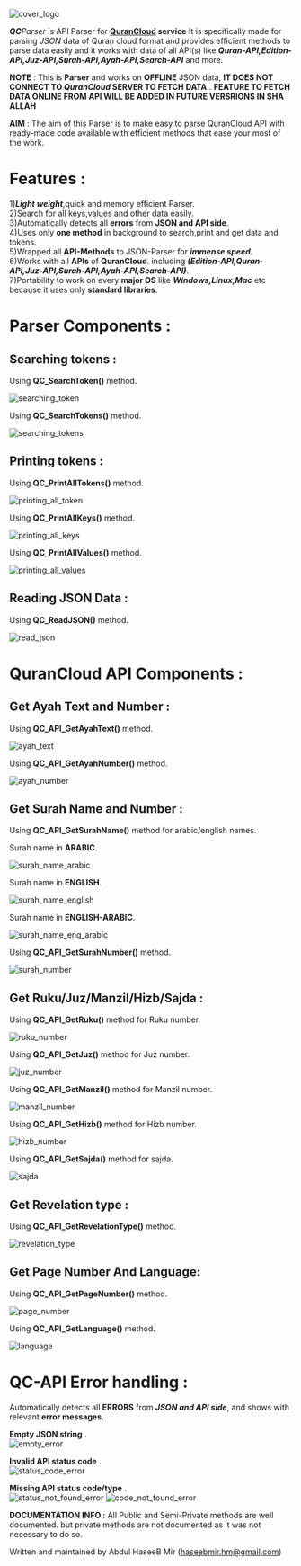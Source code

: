 ![cover_logo](https://github.com/haseeb-heaven/QC-API-Parser/blob/master/resources/quran_cloud.jpg?raw=true "")

**_QC_**_Parser_ is API Parser for **[QuranCloud](https://alquran.cloud/) service**
It is specifically made for parsing _JSON_ data of Quran cloud format and provides efficient methods to
parse data easily and it works with data of all API(s) like **_Quran-API,Edition-API,Juz-API,Surah-API,Ayah-API,Search-API_** and more.

**NOTE** : This is **Parser** and works on **OFFLINE** JSON data, **IT DOES NOT CONNECT TO _QuranCloud_ SERVER TO FETCH DATA.**.
**FEATURE TO FETCH DATA ONLINE FROM API WILL BE ADDED IN FUTURE VERSRIONS IN SHA ALLAH**
 
**AIM** : The aim of this Parser is to make easy to parse QuranCloud API with ready-made code available with efficient methods that ease your most of the work.

# Features :
1)**_Light weight_**,quick and memory efficient Parser.</br>
2)Search for all keys,values and other data easily.</br>
3)Automatically detects all **errors** from **JSON and API side**.</br>
4)Uses only **one method** in background to search,print and get data and tokens.</br>
5)Wrapped all **API-Methods** to JSON-Parser for **_immense speed_**.</br>
6)Works with all **APIs** of **QuranCloud**. including **_(Edition-API,Quran-API,Juz-API,Surah-API,Ayah-API,Search-API)_**.</br>
7)Portability to work on every **major OS** like **_Windows,Linux,Mac_** etc because it uses only **standard libraries**.</br>

# Parser Components :

## Searching tokens : 

Using **QC_SearchToken()** method.

![searching_token](https://github.com/haseeb-heaven/QC-API-Parser/blob/master/resources/search_token.jpg?raw=true "")


Using **QC_SearchTokens()** method.

![searching_tokens](https://github.com/haseeb-heaven/QC-API-Parser/blob/master/resources/search_tokens.jpg?raw=true "")

## Printing tokens : 

Using **QC_PrintAllTokens()** method.

![printing_all_token](https://github.com/haseeb-heaven/QC-API-Parser/blob/master/resources/all_tokens.jpg?raw=true "")


Using **QC_PrintAllKeys()** method.

![printing_all_keys](https://github.com/haseeb-heaven/QC-API-Parser/blob/master/resources/all_keys.jpg?raw=true "")

Using **QC_PrintAllValues()** method.

![printing_all_values](https://github.com/haseeb-heaven/QC-API-Parser/blob/master/resources/all_values.jpg?raw=true "")


## Reading JSON Data : 

Using **QC_ReadJSON()** method.

![read_json](https://github.com/haseeb-heaven/QC-API-Parser/blob/master/resources/read_file.jpg?raw=true "")

# QuranCloud API Components :

## Get Ayah Text and Number : 

Using **QC_API_GetAyahText()** method.</br>

![ayah_text](https://github.com/haseeb-heaven/QC-API-Parser/blob/master/resources/ayah_text.jpg?raw=true "")

Using **QC_API_GetAyahNumber()** method.</br>

![ayah_number](https://github.com/haseeb-heaven/QC-API-Parser/blob/master/resources/ayah_number.jpg?raw=true "")

## Get Surah Name and Number : 

Using **QC_API_GetSurahName()** method for arabic/english names.</br>

Surah name in **ARABIC**.</br>

![surah_name_arabic](https://github.com/haseeb-heaven/QC-API-Parser/blob/master/resources/surah_name_arabic.jpg?raw=true "")

Surah name in **ENGLISH**.</br>

![surah_name_english](https://github.com/haseeb-heaven/QC-API-Parser/blob/master/resources/surah_name_english.jpg?raw=true "")

Surah name in **ENGLISH-ARABIC**.</br>

![surah_name_eng_arabic](https://github.com/haseeb-heaven/QC-API-Parser/blob/master/resources/surah_name_eng_arabic.jpg?raw=true "")

Using **QC_API_GetSurahNumber()** method.</br>

![surah_number](https://github.com/haseeb-heaven/QC-API-Parser/blob/master/resources/surah_number.jpg?raw=true "")

## Get Ruku/Juz/Manzil/Hizb/Sajda : 

Using **QC_API_GetRuku()** method for Ruku number.</br>

![ruku_number](https://github.com/haseeb-heaven/QC-API-Parser/blob/master/resources/ruku_number.jpg?raw=true "")

Using **QC_API_GetJuz()** method for Juz number.</br>

![juz_number](https://github.com/haseeb-heaven/QC-API-Parser/blob/master/resources/juz_number.jpg?raw=true "")

Using **QC_API_GetManzil()** method for Manzil number.</br>

![manzil_number](https://github.com/haseeb-heaven/QC-API-Parser/blob/master/resources/manzil_number.jpg?raw=true "")

Using **QC_API_GetHizb()** method for Hizb number.</br>

![hizb_number](https://github.com/haseeb-heaven/QC-API-Parser/blob/master/resources/hizb_number.jpg?raw=true "")

Using **QC_API_GetSajda()** method for sajda.</br>

![sajda](https://github.com/haseeb-heaven/QC-API-Parser/blob/master/resources/sajda.jpg?raw=true "")

## Get Revelation type : 
Using **QC_API_GetRevelationType()** method.</br>

![revelation_type](https://github.com/haseeb-heaven/QC-API-Parser/blob/master/resources/revelation_type.jpg?raw=true "")


## Get Page Number And Language: 

Using **QC_API_GetPageNumber()** method.</br>

![page_number](https://github.com/haseeb-heaven/QC-API-Parser/blob/master/resources/page_number.jpg?raw=true "")

Using **QC_API_GetLanguage()** method.</br>

![language](https://github.com/haseeb-heaven/QC-API-Parser/blob/master/resources/language.jpg?raw=true "")


# QC-API Error handling :

Automatically detects all **ERRORS** from **_JSON and API side_**, and shows with relevant **error messages**.</br>

**Empty JSON string** .</br>
![empty_error](https://github.com/haseeb-heaven/QC-API-Parser/blob/master/resources/empty_error.jpg?raw=true "")

**Invalid API status code** .</br>
![status_code_error](https://github.com/haseeb-heaven/QC-API-Parser/blob/master/resources/status_code_error.jpg?raw=true "")

**Missing API status code/type** .</br>
![status_not_found_error](https://github.com/haseeb-heaven/QC-API-Parser/blob/master/resources/status_not_found_error.jpg?raw=true "")
![code_not_found_error](https://github.com/haseeb-heaven/QC-API-Parser/blob/master/resources/code_not_found_error.jpg?raw=true "")

**DOCUMENTATION INFO :**
All Public and Semi-Private methods are well documented.
but private methods are not documented as it was not necessary to do so.

Written and maintained by Abdul HaseeB Mir (haseebmir.hm@gmail.com)
